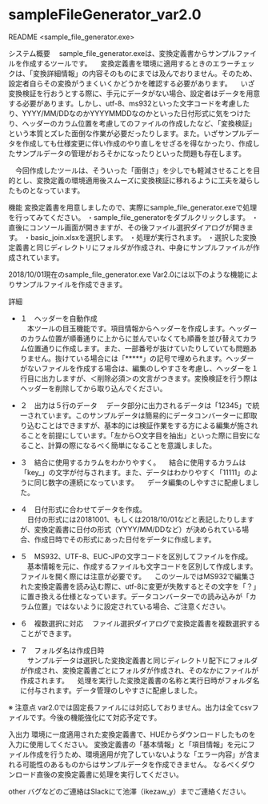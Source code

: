 # sampleFileGenerator_var2.0
README  <sample_file_generator.exe>

システム概要
　sample_file_generator.exeは、変換定義書からサンプルファイルを作成するツールです。
　変換定義書を環境に適用するときのエラーチェックは、「変換詳細情報」の内容そのものにまでは及んでおりません。そのため、設定者自らその変換がうまくいくかどうかを確認する必要があります。
　いざ変換検証を行おうとする際に、手元にデータがない場合、設定者はデータを用意する必要があります。しかし、utf-8、ms932といった文字コードを考慮したり、YYYY/MM/DDなのかYYYYMMDDなのかといった日付形式に気をつけたり、ヘッダーのカラム位置を考慮してのファイルの作成したなど、「変換検証」という本質とズレた面倒な作業が必要だったりします。また。いざサンプルデータを作成しても仕様変更に伴い作成のやり直しをせざるを得なかったり、作成したサンプルデータの管理がおろそかになったりといった問題も存在します。

　今回作成したツールは、そういった「面倒さ」を少しでも軽減させることを目的とし、変換定義の環境適用後スムーズに変換検証に移れるように工夫を凝らしたものとなっています。


機能
変換定義書を用意しましたので、実際にsample_file_generator.exeで処理を行ってみてください。
・sample_file_generatorをダブルクリックします。
・直後にコンソール画面が開きますが、その後ファイル選択ダイアログが開きます。
・basic_join.xlsxを選択します。
・処理が実行されます。
・選択した変換定義書と同じディレクトリにフォルダが作成され、中身にサンプルファイルが作成されています。

2018/10/01現在のsample_file_generator.exe Var2.0には以下のような機能によりサンプルファイルを作成できます。

詳細
- １　ヘッダーを自動作成	
　本ツールの目玉機能です。項目情報からヘッダーを作成します。ヘッダーのカラム位置が順番通りに上からに並んでいなくても順番を並び替えてカラム位置通りに作成します。また、一部番号が抜けていたりしていても問題ありません。抜けている場合には「*****」の記号で埋められます。ヘッダーがないファイルを作成する場合は、編集のしやすさを考慮し、ヘッダーを１行目に出力しますが、＜削除必須＞の文言がつきます。変換検証を行う際はヘッダーを削除してから取り込んでください。

- ２　出力は５行のデータ
　データ部分に出力されるデータは「12345」で統一されています。このサンプルデータは簡易的にデータコンバーターに即取り込むことはできますが、基本的には検証作業をする方による編集が施されることを前提にしています。「左から○文字目を抽出」といった際に目安になること、計算の際になるべく簡単になることを意識しました。

- ３　結合に使用するカラムをわかりやすく。
　結合に使用するカラムは「key_」の文字が付与されます。また、データはわかりやすく「11111」のように同じ数字の連続になっています。
　データ編集のしやすさに配慮しました。

- ４　日付形式に合わせてデータを作成。	
　日付の形式には20181001、もしくは2018/10/01などと表記したりしますが、変換定義書に日付の形式（YYYY/MM/DDなど）が決められている場合、作成日時でその形式にあった日付をデータに作成します。
	
- ５　MS932、UTF-8、EUC-JPの文字コードを区別してファイルを作成。	
　基本情報を元に、作成するファイルも文字コードを区別して作成します。ファイルを開く際には注意が必要です。
　このツールではMS932で編集された変換定義書を読み込む際に、utf-8に変更が失敗するとその文字を「？」に置き換える仕様となっています。データコンバーターでの読み込みが「カラム位置」ではないように設定されている場合、ご注意ください。

- ６　複数選択に対応
　ファイル選択ダイアログで変換定義書を複数選択することができます。

- ７　フォルダ名は作成日時	
　サンプルデータは選択した変換定義書と同じディレクトリ配下にフォルダが作成され、変換定義書ごとにフォルダが作成され、そのなかにファイルが作成されます。
　処理を実行した変換定義書の名称と実行日時がフォルダ名に付与されます。データ管理のしやすさに配慮しました。


※ 注意点
 var2.0では固定長ファイルには対応しておりません。出力は全てcsvファイルです。今後の機能強化にて対応予定です。


入出力
環境に一度適用された変換定義書で、HUEからダウンロードしたものを入力に使用してください。
変換定義書の「基本情報」と「項目情報」を元にファイル作成を行うため、環境適用が完了していないような「エラー内容」が含まれる可能性のあるものからはサンプルデータを作成できません。
なるべくダウンロード直後の変換定義書に処理を実行してください。



other
バグなどのご連絡はSlackにて池澤（ikezaw_y）までご連絡ください。
